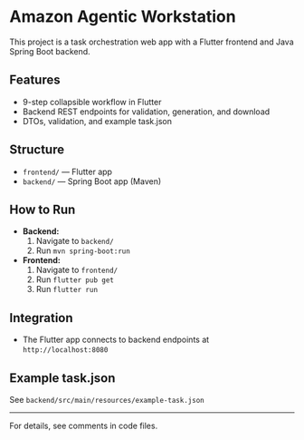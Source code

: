 # Amazon Agentic Workstation

This project is a task orchestration web app with a Flutter frontend and Java Spring Boot backend.

## Features
- 9-step collapsible workflow in Flutter
- Backend REST endpoints for validation, generation, and download
- DTOs, validation, and example task.json

## Structure
- `frontend/` — Flutter app
- `backend/` — Spring Boot app (Maven)

## How to Run
- **Backend:**
  1. Navigate to `backend/`
  2. Run `mvn spring-boot:run`
- **Frontend:**
  1. Navigate to `frontend/`
  2. Run `flutter pub get`
  3. Run `flutter run`

## Integration
- The Flutter app connects to backend endpoints at `http://localhost:8080`

## Example task.json
See `backend/src/main/resources/example-task.json`

---
For details, see comments in code files.
